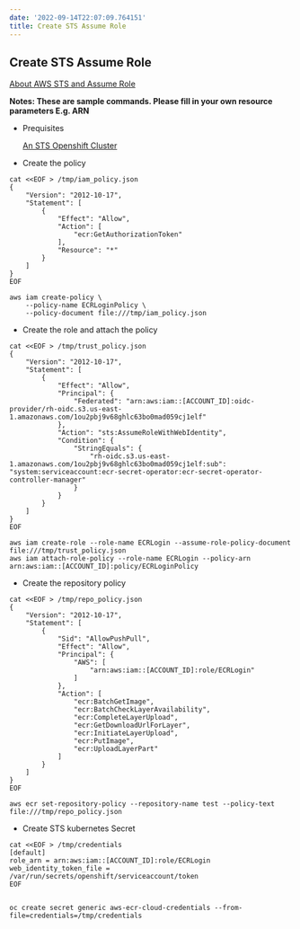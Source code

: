 ```yaml
---
date: '2022-09-14T22:07:09.764151'
title: Create STS Assume Role
---
```

## Create STS Assume Role

[About AWS STS and Assume Role](https://docs.aws.amazon.com/STS/latest/APIReference/API_AssumeRole.html)

**Notes: These are sample commands. Please fill in your own resource parameters E.g. ARN**

* Prequisites

  [An STS Openshift Cluster](https://docs.openshift.com/container-platform/4.10/authentication/managing_cloud_provider_credentials/cco-mode-sts.html)

* Create the policy

```
cat <<EOF > /tmp/iam_policy.json
{
    "Version": "2012-10-17",
    "Statement": [
        {
            "Effect": "Allow",
            "Action": [
                "ecr:GetAuthorizationToken"
            ],
            "Resource": "*"
        }
    ]
}
EOF

aws iam create-policy \
    --policy-name ECRLoginPolicy \
    --policy-document file:///tmp/iam_policy.json

```

* Create the role and attach the policy

```
cat <<EOF > /tmp/trust_policy.json
{
    "Version": "2012-10-17",
    "Statement": [
        {
            "Effect": "Allow",
            "Principal": {
                "Federated": "arn:aws:iam::[ACCOUNT_ID]:oidc-provider/rh-oidc.s3.us-east-1.amazonaws.com/1ou2pbj9v68ghlc63bo0mad059cj1elf"
            },
            "Action": "sts:AssumeRoleWithWebIdentity",
            "Condition": {
                "StringEquals": {
                    "rh-oidc.s3.us-east-1.amazonaws.com/1ou2pbj9v68ghlc63bo0mad059cj1elf:sub": "system:serviceaccount:ecr-secret-operator:ecr-secret-operator-controller-manager"
                }
            }
        }
    ]
}
EOF

aws iam create-role --role-name ECRLogin --assume-role-policy-document file:///tmp/trust_policy.json
aws iam attach-role-policy --role-name ECRLogin --policy-arn arn:aws:iam::[ACCOUNT_ID]:policy/ECRLoginPolicy
```

* Create the repository policy

```
cat <<EOF > /tmp/repo_policy.json
{
    "Version": "2012-10-17",
    "Statement": [
        {
            "Sid": "AllowPushPull",
            "Effect": "Allow",
            "Principal": {
                "AWS": [
                    "arn:aws:iam::[ACCOUNT_ID]:role/ECRLogin"
                ]
            },
            "Action": [
                "ecr:BatchGetImage",
                "ecr:BatchCheckLayerAvailability",
                "ecr:CompleteLayerUpload",
                "ecr:GetDownloadUrlForLayer",
                "ecr:InitiateLayerUpload",
                "ecr:PutImage",
                "ecr:UploadLayerPart"
            ]
        }
    ]
}
EOF

aws ecr set-repository-policy --repository-name test --policy-text file:///tmp/repo_policy.json
```

* Create STS kubernetes Secret

```
cat <<EOF > /tmp/credentials
[default]
role_arn = arn:aws:iam::[ACCOUNT_ID]:role/ECRLogin
web_identity_token_file = /var/run/secrets/openshift/serviceaccount/token
EOF


oc create secret generic aws-ecr-cloud-credentials --from-file=credentials=/tmp/credentials
```